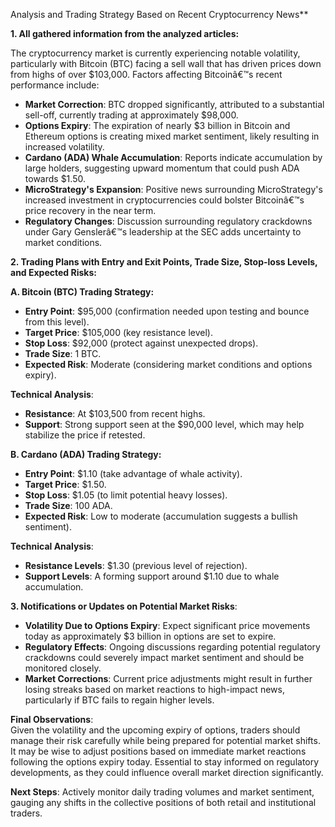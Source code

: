 Analysis and Trading Strategy Based on Recent Cryptocurrency News**

**1. All gathered information from the analyzed articles:**

The cryptocurrency market is currently experiencing notable volatility, particularly with Bitcoin (BTC) facing a sell wall that has driven prices down from highs of over $103,000. Factors affecting Bitcoinâ€™s recent performance include:

- **Market Correction**: BTC dropped significantly, attributed to a substantial sell-off, currently trading at approximately $98,000.
- **Options Expiry**: The expiration of nearly $3 billion in Bitcoin and Ethereum options is creating mixed market sentiment, likely resulting in increased volatility.
- **Cardano (ADA) Whale Accumulation**: Reports indicate accumulation by large holders, suggesting upward momentum that could push ADA towards $1.50.
- **MicroStrategy's Expansion**: Positive news surrounding MicroStrategy's increased investment in cryptocurrencies could bolster Bitcoinâ€™s price recovery in the near term.
- **Regulatory Changes**: Discussion surrounding regulatory crackdowns under Gary Genslerâ€™s leadership at the SEC adds uncertainty to market conditions.

**2. Trading Plans with Entry and Exit Points, Trade Size, Stop-loss Levels, and Expected Risks:**

**A. Bitcoin (BTC) Trading Strategy:**
- **Entry Point**: $95,000 (confirmation needed upon testing and bounce from this level).
- **Target Price**: $105,000 (key resistance level).
- **Stop Loss**: $92,000 (protect against unexpected drops).
- **Trade Size**: 1 BTC.
- **Expected Risk**: Moderate (considering market conditions and options expiry).

**Technical Analysis**:
- **Resistance**: At $103,500 from recent highs.
- **Support**: Strong support seen at the $90,000 level, which may help stabilize the price if retested.

**B. Cardano (ADA) Trading Strategy:**
- **Entry Point**: $1.10 (take advantage of whale activity).
- **Target Price**: $1.50.
- **Stop Loss**: $1.05 (to limit potential heavy losses).
- **Trade Size**: 100 ADA.
- **Expected Risk**: Low to moderate (accumulation suggests a bullish sentiment).

**Technical Analysis**:
- **Resistance Levels**: $1.30 (previous level of rejection).
- **Support Levels**: A forming support around $1.10 due to whale accumulation.

**3. Notifications or Updates on Potential Market Risks**:
- **Volatility Due to Options Expiry**: Expect significant price movements today as approximately $3 billion in options are set to expire.
- **Regulatory Effects**: Ongoing discussions regarding potential regulatory crackdowns could severely impact market sentiment and should be monitored closely. 
- **Market Corrections**: Current price adjustments might result in further losing streaks based on market reactions to high-impact news, particularly if BTC fails to regain higher levels.

**Final Observations**:  
Given the volatility and the upcoming expiry of options, traders should manage their risk carefully while being prepared for potential market shifts. It may be wise to adjust positions based on immediate market reactions following the options expiry today. Essential to stay informed on regulatory developments, as they could influence overall market direction significantly.

**Next Steps**: Actively monitor daily trading volumes and market sentiment, gauging any shifts in the collective positions of both retail and institutional traders.